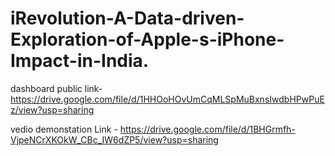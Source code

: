 # iRevolution-A-Data-driven-Exploration-of-Apple-s-iPhone-Impact-in-India.





dashboard public link-https://drive.google.com/file/d/1HHOoHOvUmCqMLSpMuBxnsIwdbHPwPuEz/view?usp=sharing


vedio demonstation Link - https://drive.google.com/file/d/1BHGrmfh-VjpeNCrXKOkW_CBc_IW6dZP5/view?usp=sharing
